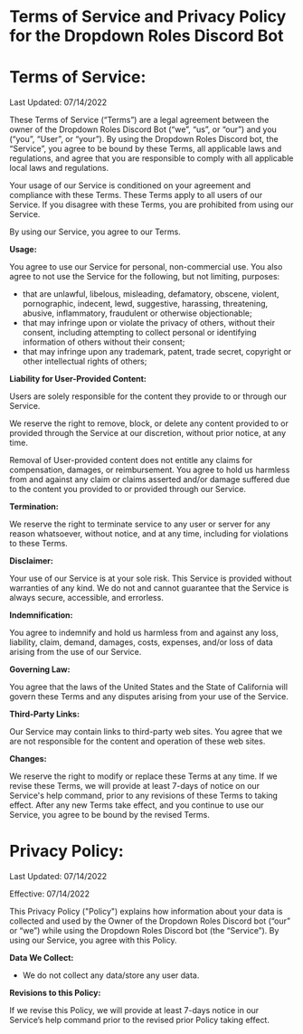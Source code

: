 # Terms of Service and Privacy Policy for the Dropdown Roles Discord Bot

# **Terms of Service:**

Last Updated: 07/14/2022

These Terms of Service (“Terms”) are a legal agreement between the owner of the Dropdown Roles Discord Bot (“we”, “us”, or “our”) and you (“you”, “User”, or “your”). By using the Dropdown Roles Discord bot, the “Service”, you agree to be bound by these Terms, all applicable laws and regulations, and agree that you are responsible to comply with all applicable local laws and regulations.

Your usage of our Service is conditioned on your agreement and compliance with these Terms. These Terms apply to all users of our Service. If you disagree with these Terms, you are prohibited from using our Service.

By using our Service, you agree to our Terms.

**Usage:**

You agree to use our Service for personal, non-commercial use. You also agree to not use the Service for the following, but not limiting, purposes:

- that are unlawful, libelous, misleading, defamatory, obscene, violent, pornographic, indecent, lewd, suggestive, harassing, threatening, abusive, inflammatory, fraudulent or otherwise objectionable;
- that may infringe upon or violate the privacy of others, without their consent, including attempting to collect personal or identifying information of others without their consent;
- that may infringe upon any trademark, patent, trade secret, copyright or other intellectual rights of others;

**Liability for User-Provided Content:**

Users are solely responsible for the content they provide to or through our Service.

We reserve the right to remove, block, or delete any content provided to or provided through the Service at our discretion, without prior notice, at any time.

Removal of User-provided content does not entitle any claims for compensation, damages, or reimbursement. You agree to hold us harmless from and against any claim or claims asserted and/or damage suffered due to the content you provided to or provided through our Service.

**Termination:**

We reserve the right to terminate service to any user or server for any reason whatsoever, without notice, and at any time, including for violations to these Terms.

**Disclaimer:**

Your use of our Service is at your sole risk. This Service is provided without warranties of any kind. We do not and cannot guarantee that the Service is always secure, accessible, and errorless.

**Indemnification:**

You agree to indemnify and hold us harmless from and against any loss, liability, claim, demand, damages, costs, expenses, and/or loss of data arising from the use of our Service.

**Governing Law:**

You agree that the laws of the United States and the State of California will govern these Terms and any disputes arising from your use of the Service.

**Third-Party Links:**

Our Service may contain links to third-party web sites. You agree that we are not responsible for the content and operation of these web sites.

**Changes:**

We reserve the right to modify or replace these Terms at any time. If we revise these Terms, we will provide at least 7-days of notice on our Service's help command, prior to any revisions of these Terms to taking effect. After any new Terms take effect, and you continue to use our Service, you agree to be bound by the revised Terms.

# **Privacy Policy:**

Last Updated: 07/14/2022

Effective: 07/14/2022

This Privacy Policy ("Policy") explains how information about your data is collected and used by the Owner of the Dropdown Roles Discord bot (“our” or “we”) while using the Dropdown Roles Discord bot (the “Service”). By using our Service, you agree with this Policy.

**Data We Collect:** 
- We do not collect any data/store any user data.


**Revisions to this Policy:**

If we revise this Policy, we will provide at least 7-days notice in our Service’s help command prior to the revised prior Policy taking effect. 
